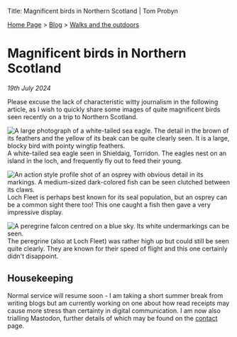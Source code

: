 Title: Magnificent birds in Northern Scotland | Tom Probyn

[Home Page](https://tomprobyn.uk) > [Blog](https://tomprobyn.uk/blogs) > [Walks and the outdoors](https://tomprobyn.uk/blogs/walks)

# Magnificent birds in Northern Scotland
*19th July 2024*

Please excuse the lack of characteristic witty journalism in the following article, as I wish to quickly share some images of quite magnificent birds seen recently on a trip to Northern Scotland.

![A large photograph of a white-tailed sea eagle. The detail in the brown of its feathers and the yellow of its beak can be quite clearly seen. It is a large, blocky bird with pointy wingtip feathers.](../../photos/shieldaig_white_tail_eagle.jpeg)
A white-tailed sea eagle seen in Shieldaig, Torridon. The eagles nest on an island in the loch, and frequently fly out to feed their young.

![An action style profile shot of an osprey with obvious detail in its markings. A medium-sized dark-colored fish can be seen clutched between its claws.](../../photos/loch_fleet_osprey.jpeg)
Loch Fleet is perhaps best known for its seal population, but an osprey can be a common sight there too! This one caught a fish then gave a very impressive display.

![A peregrine falcon centred on a blue sky. Its white undermarkings can be seen.](../../photos/loch_fleet_peregrine.jpeg)
The peregrine (also at Loch Fleet) was rather high up but could still be seen quite clearly. They are known for their speed of flight and this one certainly didn't disappoint.

## Housekeeping
Normal service will resume soon - I am taking a short summer break from writing blogs but am currently working on one about how read receipts may cause more stress than certainty in digital communication. I am now also trialling Mastodon, further details of which may be found on the [contact](https://www.tomprobyn.uk/email.html) page.